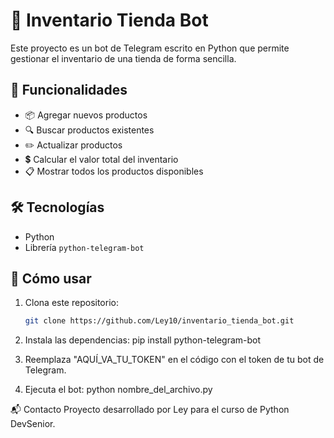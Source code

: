 # 🤖 Inventario Tienda Bot

Este proyecto es un bot de Telegram escrito en Python que permite gestionar el inventario de una tienda de forma sencilla.

## 🧠 Funcionalidades

- 📦 Agregar nuevos productos
- 🔍 Buscar productos existentes
- ✏️ Actualizar productos
- 💲 Calcular el valor total del inventario
- 📋 Mostrar todos los productos disponibles

## 🛠️ Tecnologías

- Python
- Librería `python-telegram-bot`

## 🚀 Cómo usar

1. Clona este repositorio:
   ```bash
   git clone https://github.com/Ley10/inventario_tienda_bot.git
   
2. Instala las dependencias:
   pip install python-telegram-bot

3. Reemplaza "AQUÍ_VA_TU_TOKEN" en el código con el token de tu bot de Telegram.
4. Ejecuta el bot:
   python nombre_del_archivo.py

📬 Contacto
Proyecto desarrollado por Ley para el curso de Python DevSenior.
